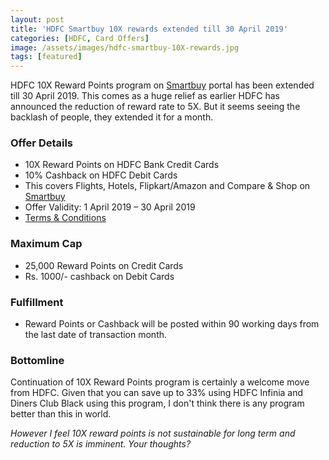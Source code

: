 ```yaml
---
layout: post
title: 'HDFC Smartbuy 10X rewards extended till 30 April 2019'
categories: [HDFC, Card Offers]
image: /assets/images/hdfc-smartbuy-10X-rewards.jpg
tags: [featured]
---
```


HDFC 10X Reward Points program on [Smartbuy](https://offers.smartbuy.hdfcbank.com) portal has been extended till 30 April 2019. This comes as a huge relief as earlier HDFC has announced the reduction of reward rate to 5X. But it seems seeing the backlash of people, they extended it for a month.

### Offer Details

- 10X Reward Points on HDFC Bank Credit Cards
- 10% Cashback on HDFC Debit Cards
- This covers Flights, Hotels, Flipkart/Amazon and Compare & Shop on [Smartbuy](https://offers.smartbuy.hdfcbank.com)
- Offer Validity: 1 April 2019 – 30 April 2019
- [Terms & Conditions](https://offers.smartbuy.hdfcbank.com/offer_details/409)

### Maximum Cap

- 25,000 Reward Points on Credit Cards
- Rs. 1000/- cashback on Debit Cards

### Fulfillment

- Reward Points or Cashback will be posted within 90 working days from the last date of transaction month.

### Bottomline

Continuation of 10X Reward Points program is certainly a welcome move from HDFC. Given that you can save up to 33% using HDFC Infinia and Diners Club Black using this program, I don't think there is any program better than this in world.

_However I feel 10X reward points is not sustainable for long term and reduction to 5X is imminent. Your thoughts?_
